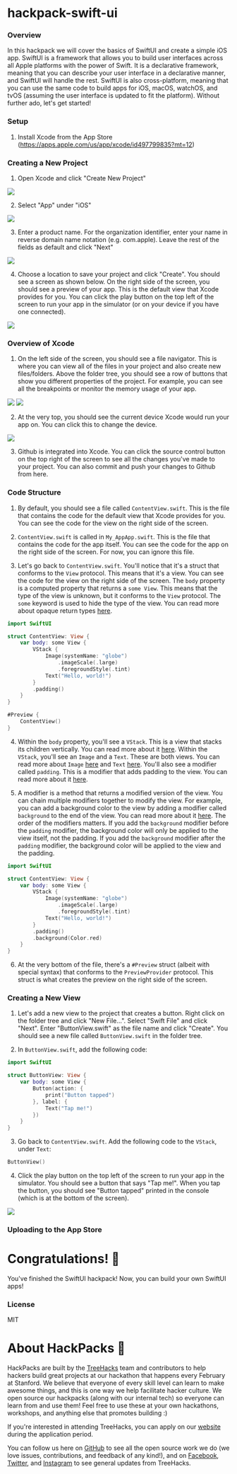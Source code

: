 # hackpack-swift-ui

### Overview

In this hackpack we will cover the basics of SwiftUI and create a simple iOS app. SwiftUI is a framework that allows you to build user interfaces across all Apple platforms with the power of Swift. It is a declarative framework, meaning that you can describe your user interface in a declarative manner, and SwiftUI will handle the rest. SwiftUI is also cross-platform, meaning that you can use the same code to build apps for iOS, macOS, watchOS, and tvOS (assuming the user interface is updated to fit the platform). Without further ado, let's get started!

### Setup

1. Install Xcode from the App Store (https://apps.apple.com/us/app/xcode/id497799835?mt=12)

### Creating a New Project

1. Open Xcode and click "Create New Project"

![](/hackpack-assets/new_project_0.png)

2. Select "App" under "iOS"

![](/hackpack-assets/new_project_1.png)

3. Enter a product name. For the organization identifier, enter your name in reverse domain name notation (e.g. com.apple). Leave the rest of the fields as default and click "Next"

![](/hackpack-assets/new_project_2.png)

4. Choose a location to save your project and click "Create". You should see a screen as shown below. On the right side of the screen, you should see a preview of your app. This is the default view that Xcode provides for you. You can click the play button on the top left of the screen to run your app in the simulator (or on your device if you have one connected).

![](/hackpack-assets/new_project_3.png)

### Overview of Xcode

1. On the left side of the screen, you should see a file navigator. This is where you can view all of the files in your project and also create new files/folders. Above the folder tree, you should see a row of buttons that show you different properties of the project. For example, you can see all the breakpoints or monitor the memory usage of your app.

![](/hackpack-assets/folder_tree.png) ![](/hackpack-assets/performance.png)

2. At the very top, you should see the current device Xcode would run your app on. You can click this to change the device.

![](/hackpack-assets/device.png)

3. Github is integrated into Xcode. You can click the source control button on the top right of the screen to see all the changes you've made to your project. You can also commit and push your changes to Github from here.

### Code Structure

1. By default, you should see a file called `ContentView.swift`. This is the file that contains the code for the default view that Xcode provides for you. You can see the code for the view on the right side of the screen.

2. `ContentView.swift` is called in `My_AppApp.swift`. This is the file that contains the code for the app itself. You can see the code for the app on the right side of the screen. For now, you can ignore this file.

3. Let's go back to `ContentView.swift`. You'll notice that it's a struct that conforms to the `View` protocol. This means that it's a view. You can see the code for the view on the right side of the screen. The `body` property is a computed property that returns a `some View`. This means that the type of the view is unknown, but it conforms to the `View` protocol. The `some` keyword is used to hide the type of the view. You can read more about opaque return types [here](https://docs.swift.org/swift-book/LanguageGuide/OpaqueTypes.html).

```swift
import SwiftUI

struct ContentView: View {
    var body: some View {
        VStack {
            Image(systemName: "globe")
                .imageScale(.large)
                .foregroundStyle(.tint)
            Text("Hello, world!")
        }
        .padding()
    }
}

#Preview {
    ContentView()
}
```

4. Within the `body` property, you'll see a `VStack`. This is a view that stacks its children vertically. You can read more about it [here](https://developer.apple.com/documentation/swiftui/vstack). Within the `VStack`, you'll see an `Image` and a `Text`. These are both views. You can read more about `Image` [here](https://developer.apple.com/documentation/swiftui/image) and `Text` [here](https://developer.apple.com/documentation/swiftui/text). You'll also see a modifier called `padding`. This is a modifier that adds padding to the view. You can read more about it [here](<https://developer.apple.com/documentation/swiftui/view/padding(_:edges:)>).

5. A modifier is a method that returns a modified version of the view. You can chain multiple modifiers together to modify the view. For example, you can add a background color to the view by adding a modifier called `background` to the end of the view. You can read more about it [here](<https://developer.apple.com/documentation/swiftui/view/background(_:alignment:)>). The order of the modifiers matters. If you add the `background` modifier before the `padding` modifier, the background color will only be applied to the view itself, not the padding. If you add the `background` modifier after the `padding` modifier, the background color will be applied to the view and the padding.

```swift
import SwiftUI

struct ContentView: View {
    var body: some View {
        VStack {
            Image(systemName: "globe")
                .imageScale(.large)
                .foregroundStyle(.tint)
            Text("Hello, world!")
        }
        .padding()
        .background(Color.red)
    }
}
```

6. At the very bottom of the file, there's a `#Preview` struct (albeit with special syntax) that conforms to the `PreviewProvider` protocol. This struct is what creates the preview on the right side of the screen.

### Creating a New View

1. Let's add a new view to the project that creates a button. Right click on the folder tree and click "New File...". Select "Swift File" and click "Next". Enter "ButtonView.swift" as the file name and click "Create". You should see a new file called `ButtonView.swift` in the folder tree.

2. In `ButtonView.swift`, add the following code:

```swift
import SwiftUI

struct ButtonView: View {
    var body: some View {
        Button(action: {
            print("Button tapped")
        }, label: {
            Text("Tap me!")
        })
    }
}
```

3. Go back to `ContentView.swift`. Add the following code to the `VStack`, under `Text`:

```swift
ButtonView()
```

4. Click the play button on the top left of the screen to run your app in the simulator. You should see a button that says "Tap me!". When you tap the button, you should see "Button tapped" printed in the console (which is at the bottom of the screen).

![](/hackpack-assets/console.png)

### Uploading to the App Store

# Congratulations! 🎉

You've finished the SwiftUI hackpack! Now, you can build your own SwiftUI apps!

### License

MIT

# About HackPacks 🌲

HackPacks are built by the [TreeHacks](https://www.treehacks.com/) team and contributors to help hackers build great projects at our hackathon that happens every February at Stanford. We believe that everyone of every skill level can learn to make awesome things, and this is one way we help facilitate hacker culture. We open source our hackpacks (along with our internal tech) so everyone can learn from and use them! Feel free to use these at your own hackathons, workshops, and anything else that promotes building :)

If you're interested in attending TreeHacks, you can apply on our [website](https://www.treehacks.com/) during the application period.

You can follow us here on [GitHub](https://github.com/treehacks) to see all the open source work we do (we love issues, contributions, and feedback of any kind!), and on [Facebook](https://facebook.com/treehacks), [Twitter](https://twitter.com/hackwithtrees), and [Instagram](https://instagram.com/hackwithtrees) to see general updates from TreeHacks.
